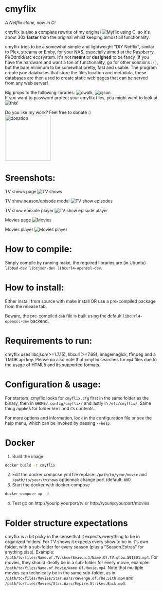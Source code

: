 
# cmyflix
*A Netflix clone, now in C!*

cmyflix is also a complete rewrite of my original ![Myflix](https://github.com/farfalleflickan/Myflix/) using C, so it's about 30x **faster** than the original whilst keeping almost all functionality.

cmyflix tries to be a somewhat simple and lightweight "DIY Netflix", similar to Plex, streama or Emby, for your NAS, especially aimed at the Raspberry Pi/Odroid/etc ecosystem. It's not **meant** or **designed** to be fancy (if you have the hardware and want a ton of functionality, go for other solutions :) ), but the bare minimum to be somewhat pretty, fast and usable. The program create json databases that store the files location and metadata, these databases are then used to create static web pages that can be served from any web server!    

Big props to the following libraries: ![cwalk](https://github.com/likle/cwalk), ![cjson](https://github.com/DaveGamble/cJSON).   
If you want to password protect your cmyflix files, you might want to look at ![this](https://github.com/farfalleflickan/JSONlogin)!  

Do you like my work? Feel free to donate :)  
[<img src="https://raw.githubusercontent.com/andreostrovsky/donate-with-paypal/master/dark.svg" alt="donation" width="150"/>](https://www.paypal.com/donate?hosted_button_id=YEAQ4WGKJKYQQ)

# Sreenshots:  
TV shows page
![TV shows](https://github.com/farfalleflickan/Myflix/blob/master/screenshots/ec53e53f252f908bc8bac7f8c4486790.jpg)   

TV show season/episode modal
![TV show episodes](https://github.com/farfalleflickan/Myflix/blob/master/screenshots/fb31129a22d81b732ce88f02cae27fea.jpg)  


TV show episode player
![TV show episode player](https://github.com/farfalleflickan/Myflix/blob/master/screenshots/102b3df4924efeae7476d6ceee79bec9.png)

Movies page
![Movies](https://github.com/farfalleflickan/Myflix/blob/master/screenshots/d4271907a9af78d8dd84f3941ca1e56a.jpg)  

Movies player
![Movies player](https://github.com/farfalleflickan/Myflix/blob/master/screenshots/2eb41c935d1c11e19adb66466bcdf97e.png)

# How to compile:
Simply compile by running make, the required libraries are (in Ubuntu) `libbsd-dev libcjson-dev libcurl4-openssl-dev`.

# How to install:
Either install from source with make install OR use a pre-compiled package from the release tab.

Beware, the pre-compiled `deb` file is built using the default `libcurl4-openssl-dev` backend.

# Requirements to run:
cmyflix uses libcjson(>=1.7.15), libcurl(>=7.68), imagemagick, ffmpeg and a TMDB api key. Please do also note that cmyflix searches for `mp4` files due to the usage of HTML5 and its supported formats.

# Configuration & usage:
For starters, cmyflix looks for `cmyflix.cfg` first in the same folder as the binary, then in `$HOME/.config/cmyflix/` and lastly in `/etc/cmyflix/`. Same thing applies for folder `html` and its contents.

For more options and information, look in the configuration file or see the help menu, which can be invoked by passing `--help`.

# Docker
1. Build the image
```bash
docker build -t cmyflix
```
2. Edit the docker compose.yml file
replace: `/path/to/your/movie` and `/path/to/your/tvshows`
optionnal: change port (default: `80`0
3. Start the docker with docker-compose
```bash
docker-compose up -d
``` 
4. Test
go on http://yourip:yourport/tv or http://yourip:yourport/movies

# Folder structure expectations
cmyflix is a bit picky in the sense that it expects everything to be in organized folders. 
For TV shows it expects every show to be in it's own folder, with a sub-folder for every season (plus a "Season.Extras" for anything else). Example: `/path/to/files/Name.of.TV.show/Season.1/Name.Of.TV.show.S01E01.mp4`.
For movies, they should ideally be in a sub-folder for every movie, example: `/path/to/files/Name.of.Movie/Name.Of.Movie.mp4`. Note that multiple movies can technically be in the same sub-folder, as in `/path/to/files/Movies/Star.Wars/Revenge.of.The.Sith.mp4` and `/path/to/files/Movies/Star.Wars/Empire.Strikes.Back.mp4`.
